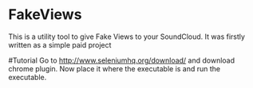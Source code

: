 # FakeViews
This is a utility tool to give Fake Views to your SoundCloud. It was firstly written as a simple paid project


#Tutorial
Go to http://www.seleniumhq.org/download/ and download chrome plugin.
Now place it where the executable is and run the executable.
